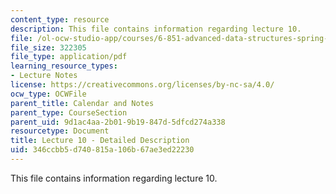 ```yaml
---
content_type: resource
description: This file contains information regarding lecture 10.
file: /ol-ocw-studio-app/courses/6-851-advanced-data-structures-spring-2012/346ccbb5d740815a106b67ae3ed22230_MIT6_851S12_Lecture10.pdf
file_size: 322305
file_type: application/pdf
learning_resource_types:
- Lecture Notes
license: https://creativecommons.org/licenses/by-nc-sa/4.0/
ocw_type: OCWFile
parent_title: Calendar and Notes
parent_type: CourseSection
parent_uid: 9d1ac4aa-2b01-9b19-847d-5dfcd274a338
resourcetype: Document
title: Lecture 10 - Detailed Description
uid: 346ccbb5-d740-815a-106b-67ae3ed22230
---
```

This file contains information regarding lecture 10.